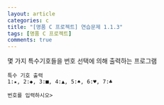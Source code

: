 ```yaml
---
layout: article
categories: c
title: "[명품 C 프로젝트] 연습문제 1.1.3"
tags: [명품 C 프로젝트]
comments: true
---
```

몇 가지 특수기호들을 번호 선택에 의해 출력하는 프로그램

```
특수 기호 출력
1:★, 2:◆, 3:■, 4:▲, 5:♠, 6:♥, 7:♣

번호를 입력하시오>
```

<script src="https://gist.github.com/junne47/3c33180013e55a2395875f4c956e9d8f.js"></script>

